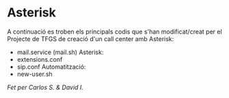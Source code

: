 # Asterisk
A continuació es troben els principals codis que s'han modificat/creat per el Projecte de TFGS de creació d'un call center amb Asterisk:
- mail.service (mail.sh)
Asterisk:
- extensions.conf
- sip.conf
Automatització:
- new-user.sh

*Fet per Carlos S. & David I.*



